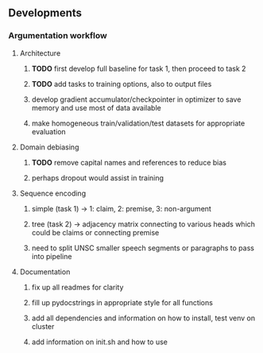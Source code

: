 Developments
------------

### Argumentation workflow

1.  Architecture

    1.  **TODO** first develop full baseline for task 1, then
        proceed to task 2

    2.  **TODO** add tasks to training options, also to
        output files

    3.  develop gradient accumulator/checkpointer in optimizer to save
        memory and use most of data available

    4.  make homogeneous train/validation/test datasets for appropriate
        evaluation

2.  Domain debiasing

    1.  **TODO** remove capital names and references to
        reduce bias

    2.  perhaps dropout would assist in training

3.  Sequence encoding

    1.  simple (task 1) -\> 1: claim, 2: premise, 3: non-argument

    2.  tree (task 2) -\> adjacency matrix connecting to various heads
        which could be claims or connecting premise

    3.  need to split UNSC smaller speech segments or paragraphs to pass
        into pipeline

4.  Documentation

    1.  fix up all readmes for clarity

    2.  fill up pydocstrings in appropriate style for all functions

    3.  add all dependencies and information on how to install, test
        venv on cluster

    4.  add information on init.sh and how to use
